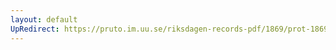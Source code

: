 ```yaml
---
layout: default
UpRedirect: https://pruto.im.uu.se/riksdagen-records-pdf/1869/prot-1869--fk--507/prot-1869--fk--507_033.pdf
---
```

